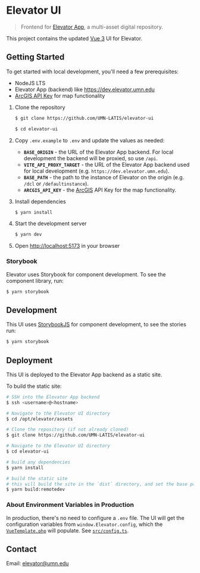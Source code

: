 # Elevator UI

> Frontend for [Elevator App](https://github.com/UMN-LATIS/elevator), a multi-asset digital repository.

This project contains the updated [Vue 3](https://vuejs.org/) UI for Elevator.

## Getting Started

To get started with local development, you'll need a few prerequisites:

- NodeJS LTS
- Elevator App (backend) like <https://dev.elevator.umn.edu>
- [ArcGIS API Key](https://developers.arcgis.com) for map functionality

1. Clone the repository

   ```sh
   $ git clone https://github.com/UMN-LATIS/elevator-ui

   $ cd elevator-ui
   ```

2. Copy `.env.example` to `.env` and update the values as needed:

   - **`BASE_ORIGIN`** - the URL of the Elevator App backend. For local development the backend will be proxied, so use `/api`.
   - **`VITE_API_PROXY_TARGET`** - the URL of the Elevator App backend used for local development (e.g. `https://dev.elevator.umn.edu`).
   - **`BASE_PATH`** - the path to the instance of Elevator on the origin (e.g. `/dcl` or `/defaultinstance`).
   - **`ARCGIS_API_KEY`** - the [ArcGIS](https://developers.arcgis.com) API Key for the map functionality.

3. Install dependencies

   ```sh
   $ yarn install
   ```

4. Start the development server

   ```sh
   $ yarn dev
   ```

5. Open <http://localhost:5173> in your browser

### Storybook

Elevator uses Storybook for component development. To see the component library, run:

```sh
$ yarn storybook
```

## Development

This UI uses [StorybookJS](https://storybook.js.org/) for component development, to see the stories run:

```sh
$ yarn storybook
```

## Deployment

This UI is deployed to the Elevator App backend as a static site.

To build the static site:

```sh
# SSH into the Elevator App backend
$ ssh <username>@<hostname>

# Navigate to the Elevator UI directory
$ cd /opt/elevator/assets

# Clone the repository (if not already cloned)
$ git clone https://github.com/UMN-LATIS/elevator-ui

# Navigate to the Elevator UI directory
$ cd elevator-ui

# build any dependencies
$ yarn install

# build the static site
# this will build the site in the `dist` directory, and set the base path to `/assets/elevator-ui/dist`
$ yarn build:remotedev
```

### About Environment Variables in Production

In production, there's no need to configure a `.env` file. The UI will get the configuration variables from `window.Elevator.config`, which the [`VueTemplate.php`](https://github.com/UMN-LATIS/elevator/blob/develop/application/views/vueTemplate.php) will populate. See [`src/config.ts`](src/config.ts).

## Contact

Email: <elevator@umn.edu>
